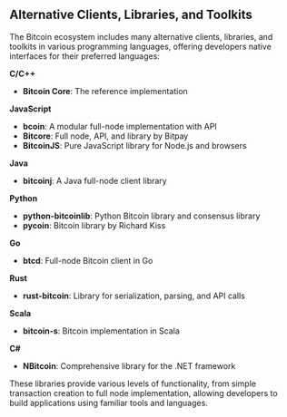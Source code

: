 ## Alternative Clients, Libraries, and Toolkits

The Bitcoin ecosystem includes many alternative clients, libraries, and toolkits in various programming languages, offering developers native interfaces for their preferred languages:

**C/C++**
- **Bitcoin Core**: The reference implementation

**JavaScript**
- **bcoin**: A modular full-node implementation with API
- **Bitcore**: Full node, API, and library by Bitpay
- **BitcoinJS**: Pure JavaScript library for Node.js and browsers

**Java**
- **bitcoinj**: A Java full-node client library

**Python**
- **python-bitcoinlib**: Python Bitcoin library and consensus library
- **pycoin**: Bitcoin library by Richard Kiss

**Go**
- **btcd**: Full-node Bitcoin client in Go

**Rust**
- **rust-bitcoin**: Library for serialization, parsing, and API calls

**Scala**
- **bitcoin-s**: Bitcoin implementation in Scala

**C#**
- **NBitcoin**: Comprehensive library for the .NET framework

These libraries provide various levels of functionality, from simple transaction creation to full node implementation, allowing developers to build applications using familiar tools and languages.
